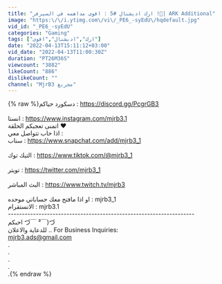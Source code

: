 ```yaml
---
title: "ارك اديشنال #5 : اقوى مداهمه في السيرفر !🤔| ARK Additional"
image: "https:\/\/i.ytimg.com\/vi\/_PE6_-syEdU\/hqdefault.jpg"
vid_id: "_PE6_-syEdU"
categories: "Gaming"
tags: ["ارك","اديشنال","اقوى"]
date: "2022-04-13T15:11:12+03:00"
vid_date: "2022-04-13T11:00:30Z"
duration: "PT26M36S"
viewcount: "3882"
likeCount: "886"
dislikeCount: ""
channel: "MjrB3 مجربع"
---
```

{% raw %}دسكورد حياكم : <a rel="nofollow" target="blank" href="https://discord.gg/PcgrGB3">https://discord.gg/PcgrGB3</a><br /><br />انستا : <a rel="nofollow" target="blank" href="https://www.instagram.com/mjrb3.1">https://www.instagram.com/mjrb3.1</a><br />اتمنى تعجبكم الحلقة ❤️<br />اذا حاب تتواصل معي :<br /> سناب : <a rel="nofollow" target="blank" href="https://www.snapchat.com/add/mjrb3_1">https://www.snapchat.com/add/mjrb3_1</a><br /><br />التيك توك : <a rel="nofollow" target="blank" href="https://www.tiktok.com/@mjrb3_1">https://www.tiktok.com/@mjrb3_1</a><br /><br />تويتر : <a rel="nofollow" target="blank" href="https://twitter.com/mjrb3_1​​​​​​​">https://twitter.com/mjrb3_1​​​​​​​</a><br /><br />البث المباشر : <a rel="nofollow" target="blank" href="https://www.twitch.tv/mjrb3">https://www.twitch.tv/mjrb3</a><br /> <br />او اذا مافتح معك حساباتي موحده : mjrb3_1<br />الانستقرام : mjrb3.1<br />-------------------------------------------------------------------<br />احبكم  づ￣ ³￣)づ<br />للدعاية والاعلان .. For Business Inquiries:<br />mjrb3.ads@gmail.com<br />.<br />.<br />.<br />.<br />.{% endraw %}
